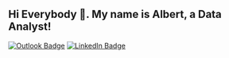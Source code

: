 ## Hi Everybody 👋. My name is Albert, a Data Analyst!
[![Outlook Badge](https://img.shields.io/badge/alberto.hernandez.g@hotmail.com-Outlook-blue?logo=microsoftoutlook&logoColor=white)](mailto:alberto.hernandez.g@hotmail.com) [![LinkedIn Badge](https://img.shields.io/badge/jose--alberto--hernandez-LinkedIn-blue?logo=linkedin&logoColor=white)](https://www.linkedin.com/in/jose-alberto-hernandez)



<!--
**albertohg1/albertohg1** is a ✨ _special_ ✨ repository because its `README.md` (this file) appears on your GitHub profile.

Here are some ideas to get you started:

- 🔭 I’m currently working on ...
- 🌱 I’m currently learning ...
- 👯 I’m looking to collaborate on ...
- 🤔 I’m looking for help with ...
- 💬 Ask me about ...
- 📫 How to reach me: ...
- 😄 Pronouns: ...
- ⚡ Fun fact: ...
-->
